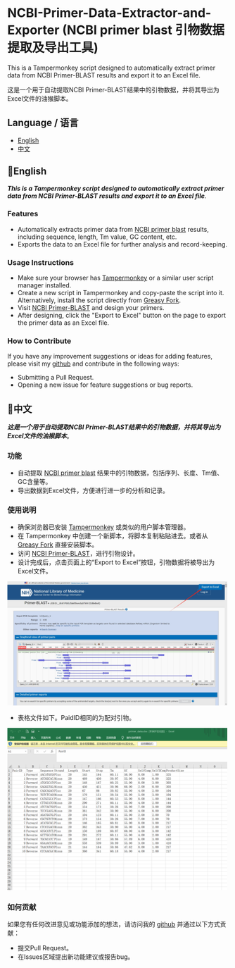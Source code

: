 # NCBI-Primer-Data-Extractor-and-Exporter (NCBI primer blast 引物数据提取及导出工具)
This is a Tampermonkey script designed to automatically extract primer data from NCBI Primer-BLAST results and export it to an Excel file. 

这是一个用于自动提取NCBI Primer-BLAST结果中的引物数据，并将其导出为Excel文件的油猴脚本。

## Language / 语言
- [English](#english)
- [中文](#chinese)


## 🔶English <a name="english"></a>

___This is a Tampermonkey script designed to automatically extract primer data from NCBI Primer-BLAST results and export it to an Excel file___. 

### Features
- Automatically extracts primer data from [NCBI primer blast](https://www.ncbi.nlm.nih.gov/tools/primer-blast/) results, including sequence, length, Tm value, GC content, etc.
- Exports the data to an Excel file for further analysis and record-keeping.

### Usage Instructions
- Make sure your browser has [Tampermonkey](https://www.tampermonkey.net/) or a similar user script manager installed.
- Create a new script in Tampermonkey and copy-paste the script into it. Alternatively, install the script directly from [Greasy Fork](https://greasyfork.org/zh-CN/scripts/494245-ncbi-primer-data-extractor-and-exporter).
- Visit [NCBI Primer-BLAST](https://www.ncbi.nlm.nih.gov/tools/primer-blast/) and design your primers.
- After designing, click the "Export to Excel" button on the page to export the primer data as an Excel file.

### How to Contribute
If you have any improvement suggestions or ideas for adding features, please visit my [github](https://github.com/Xiang-yuZHAO/NCBI-Primer-Data-Extractor-and-Exporter) and contribute in the following ways:
- Submitting a Pull Request.
- Opening a new issue for feature suggestions or bug reports.



## 🔶中文 <a name="chinese"></a>

___这是一个用于自动提取NCBI Primer-BLAST结果中的引物数据，并将其导出为Excel文件的油猴脚本___。

### 功能
- 自动提取 [NCBI primer blast](https://www.ncbi.nlm.nih.gov/tools/primer-blast/) 结果中的引物数据，包括序列、长度、Tm值、GC含量等。
- 导出数据到Excel文件，方便进行进一步的分析和记录。

### 使用说明
- 确保浏览器已安装 [Tampermonkey](https://www.tampermonkey.net/) 或类似的用户脚本管理器。
- 在 Tampermonkey 中创建一个新脚本，将脚本复制粘贴进去。或者从 [Greasy Fork](https://greasyfork.org/zh-CN/scripts/494245-ncbi-primer-data-extractor-and-exporter) 直接安装脚本。
- 访问 [NCBI Primer-BLAST](https://www.ncbi.nlm.nih.gov/tools/primer-blast/)，进行引物设计。
- 设计完成后，点击页面上的“Export to Excel”按钮，引物数据将被导出为Excel文件。
 <img src="fig/fig2.png" width="500">

- 表格文件如下。PaidID相同的为配对引物。
 <img src="fig/fig4.png" width="500">

### 如何贡献
如果您有任何改进意见或功能添加的想法，请访问我的 [github](https://github.com/Xiang-yuZHAO/NCBI-Primer-Data-Extractor-and-Exporter) 并通过以下方式贡献：
- 提交Pull Request。
- 在Issues区域提出新功能建议或报告bug。
